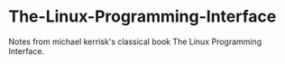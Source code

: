 # The-Linux-Programming-Interface
Notes from michael kerrisk's  classical book The Linux Programming Interface.
